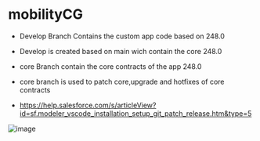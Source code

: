 # mobilityCG
- Develop Branch Contains the custom app code based on 248.0
- Develop is created based on main wich contain the core 248.0
- core Branch contain the core contracts of the app 248.0
- core branch is used to patch core,upgrade and hotfixes of core contracts

- https://help.salesforce.com/s/articleView?id=sf.modeler_vscode_installation_setup_git_patch_release.htm&type=5

![image](https://github.com/Perrigo-Salesforce/mobilityCG/assets/99187291/e1be2ef2-2b9c-4df4-8ed9-0268a4f0cb9e)
